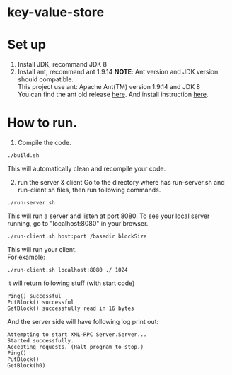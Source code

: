 # key-value-store
# Set up
1. Install JDK, recommand JDK 8
2. Install ant, recommand ant 1.9.14
**NOTE**: Ant version and JDK version should compatible.   
This project use ant: Apache Ant(TM) version 1.9.14 and JDK 8   
You can find the ant old release [here](https://ant.apache.org/bindownload.cgi).
And install instruction [here](https://ant.apache.org/manual/install.html). 

# How to run. 
1. Compile the code. 
```shell 
./build.sh
``` 
This will automatically clean and recompile your code.   

2. run the server & client
Go to the directory where has run-server.sh and run-client.sh files, then run following commands.  
```shell 
./run-server.sh
```  
This will run a server and listen at port 8080. To see your local server running, go to "localhost:8080" in your browser.  

```shell 
./run-client.sh host:port /basedir blockSize
```
This will run your client.  
For example:  
```shell
./run-client.sh localhost:8080 ./ 1024  
```
it will return following stuff (with start code) 
```shell
Ping() successful
PutBlock() successful
GetBlock() successfully read in 16 bytes
``` 
And the server side will have following log print out:
```shell
Attempting to start XML-RPC Server.Server...
Started successfully.
Accepting requests. (Halt program to stop.)
Ping()
PutBlock()
GetBlock(h0)
```
